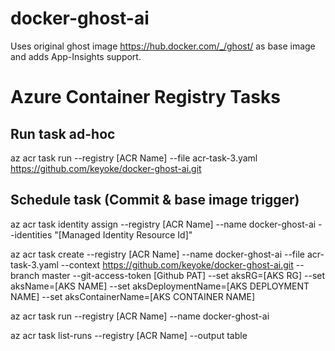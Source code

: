 # docker-ghost-ai
Uses original ghost image https://hub.docker.com/_/ghost/ as base image and adds App-Insights support.

# Azure Container Registry Tasks

## Run task ad-hoc

az acr task run --registry [ACR Name] --file acr-task-3.yaml https://github.com/keyoke/docker-ghost-ai.git

## Schedule task (Commit & base image trigger)

az acr task identity assign --registry [ACR Name] --name docker-ghost-ai --identities "[Managed Identity Resource Id]"

az acr task create --registry [ACR Name] --name docker-ghost-ai --file acr-task-3.yaml --context https://github.com/keyoke/docker-ghost-ai.git --branch master --git-access-token [Github PAT] --set aksRG=[AKS RG] --set aksName=[AKS NAME] --set aksDeploymentName=[AKS DEPLOYMENT NAME] --set aksContainerName=[AKS CONTAINER NAME]

az acr task run --registry [ACR Name] --name docker-ghost-ai

az acr task list-runs --registry [ACR Name] --output table
